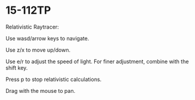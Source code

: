 # 15-112TP

Relativistic Raytracer:

Use wasd/arrow keys to navigate.

Use z/x to move up/down.

Use e/r to adjust the speed of light. For finer adjustment, combine with the shift key.

Press p to stop relativistic calculations. 

Drag with the mouse to pan. 

